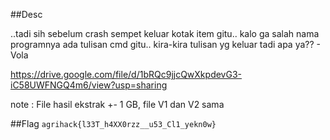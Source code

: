 ##Desc

..tadi sih sebelum crash sempet keluar kotak item gitu.. kalo ga salah nama programnya ada tulisan cmd gitu.. kira-kira tulisan yg keluar tadi apa ya??
	- Vola

https://drive.google.com/file/d/1bRQc9jjcQwXkpdevG3-iC58UWFNGQ4m6/view?usp=sharing

note : File hasil ekstrak +- 1 GB, file V1 dan V2 sama

##Flag
`agrihack{l33T_h4XX0rzz__u53_Cl1_yekn0w}`